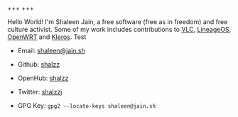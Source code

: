 +++
+++

Hello World! I'm Shaleen Jain, a free software (free as in freedom) and free culture activist.
Some of my work includes contributions to [VLC][3], [LineageOS][4], [OpenWRT][5] and [Kleros][6].
Test

* Email: [shaleen@jain.sh](mailto:shaleen@jain.sh)

* Github: [shalzz](https://github.com/shalzz)

* OpenHub: [shalzz][openhub]

* Twitter: [shalzzj](https://twitter.com/shalzzj)

* GPG Key: `gpg2 --locate-keys shaleen@jain.sh`

[1]: https://keyserver.ubuntu.com/pks/lookup?op=vindex&search=shaleen.jain95@gmail.com&fingerprint=on
[2]: http://pgp.mit.edu/pks/lookup?op=vindex&fingerprint=on&search=0x27B7EB19E6E4FF30
[3]: https://www.videolan.org/vlc/
[4]: https://lineageos.org/
[5]: https://openwrt.org/
[6]: https://kleros.io/
[openhub]: https://www.openhub.net/accounts/shalzz
